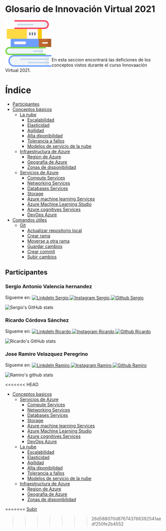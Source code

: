 # Glosario de Innovación Virtual 2021
<img align="left"  alt="libros"  width="150px" src=./Recursos/libros.png  />
<br />
<br />
<br /><br /><br /><br /><br />
En esta seccion encontrará las deficiones de los conceptos vistos durante el curso Innovaación Virtual 2021.

# Índice
- [Participantes](#participantes)
- [Conceptos básicos](./Datos/conceptos.md/#conceptos-básicos)
  - [La nube](./Datos/conceptos.md/#la-nube)
    - [Escalabilidad](./Datos/conceptos.md/#escalabilidad)
    - [Elasticidad](./Datos/conceptos.md/#elasticidad)
    - [Agilidad](./Datos/conceptos.md/#agilidad)
    - [Alta diponibilidad](./Datos/conceptos.md/#alta-diponibilidad)
    - [Tolerancia a fallos](./Datos/conceptos.md/#tolerancia-a-fallos)
    - [Modelos de servicio de la nube](./Datos/conceptos.md/#modelos-de-servicio-de-la-nube)
  - [Infraestructura de Azure](./Datos/conceptos.md/#infraestructura-de-azure)
    - [Region de Azure](./Datos/conceptos.md/#region-de-azure)
    - [Geografia de Azure](./Datos/conceptos.md/#geografia-de-azure)
    - [Zonas de disponibilidad](./Datos/conceptos.md/#Zonas-de-disponibilidad)
  - [Servicios de Azure](./Datos/conceptos.md/#servicios-de-azure)
    - [Compute Services](./Datos/conceptos.md/#compute-services)
    - [Networking Services](./Datos/conceptos.md/#networking-services)
    - [Databases Services](./Datos/conceptos.md/#databases-services)
    - [Storage](./Datos/conceptos.md/#storage)
    - [Azure machine learning Services](./Datos/conceptos.md/#azure-machine-learning-services)
    - [Azure Machine Learning Studio](./Datos/conceptos.md/#azure-machine-learning-studio)
    - [Azure cognitives Services](./Datos/conceptos.md/#azure-cognitives-services)
    - [DevOps Azure](./Datos/conceptos.md/#devops-azure)
- [Comandos útiles](./Datos/conceptos.md/#comandos-útiles)
  - [Git](./Datos/conceptos.md/#Git)
    -  [Actualizar repositorio local](./Datos/conceptos.md/#actualizar-repositorio-local)
    -  [Crear rama](./Datos/conceptos.md/#crear-rama)
    -  [Moverse a otra rama](./Datos/conceptos.md/#moverse-a-otra-rama)
    -  [Guardar cambios](./Datos/conceptos.md/#guardar-cambios)
    -  [Crear commit](./Datos/conceptos.md/#crear-commit)
    -  [Subir cambios](./Datos/conceptos.md/#subir-cambios)  

## Participantes
### Sergio Antonio Valencia hernandez
Sígueme en:
<a href="https://www.linkedin.com/in/seanvaer/">
  <img align="center" alt="LinkdeIn Sergio" width="22px" src="https://cdn.jsdelivr.net/npm/simple-icons@v3/icons/linkedin.svg" />
</a>
<a href="https://www.instagram.com/sergio16_vh12/">
  <img align="center" alt="Instagram Sergio" width="22px" src="https://cdn.jsdelivr.net/npm/simple-icons@v3/icons/instagram.svg" />
</a>
<a href="https://github.com/sergio-valhdz/">
  <img align="center" alt="Github Sergio" width="22px" src="https://cdn.jsdelivr.net/npm/simple-icons@v3/icons/github.svg" />
</a>


![Sergio's GitHub stats](https://github-readme-stats.vercel.app/api?username=sergio-valhdz&count_private=false&theme=midnight-purple&hide_border=true&show_icons=true)

### Ricardo Córdova Sánchez
Sígueme en:
<a href="https://www.linkedin.com/in/ricardo-cordova-62b915194/">
  <img align="center" alt="LinkdeIn Ricardo" width="22px" src="https://cdn.jsdelivr.net/npm/simple-icons@v3/icons/linkedin.svg" />
</a>
<a href="https://www.instagram.com/ricardo_sanchez0306/">
  <img align="center" alt="Instagram Ricardo" width="22px" src="https://cdn.jsdelivr.net/npm/simple-icons@v3/icons/instagram.svg" />
</a>
<a href="https://github.com/Ricardocor67/">
  <img align="center" alt="Github Ricardo" width="22px" src="https://cdn.jsdelivr.net/npm/simple-icons@v3/icons/github.svg" />
</a>

![Ricardo's GitHub stats](https://github-readme-stats.vercel.app/api?username=ricardocor67&theme=cobalt&hide_border=true&show_icons=true)

### Jose Ramiro Velazquez Peregrino  
Sígueme en:
<a href="https://www.linkedin.com/in/jos%C3%A9-ramiro-vel%C3%A1zquez-peregrino-4628361b7/">
  <img align="center" alt="LinkdeIn Ramiro" width="22px" src="https://cdn.jsdelivr.net/npm/simple-icons@v3/icons/linkedin.svg" />
</a>
<a href="https://www.instagram.com/ramyvepe/">
  <img align="center" alt="Instagram Ramiro" width="22px" src="https://cdn.jsdelivr.net/npm/simple-icons@v3/icons/instagram.svg" />
</a>
<a href="https://github.com/RamiroVelazquez/">
  <img align="center" alt="Github Ramiro" width="22px" src="https://cdn.jsdelivr.net/npm/simple-icons@v3/icons/github.svg" />
</a>

![Ramiro's github stats](https://github-readme-stats.vercel.app/api?username=RamiroVelazquez&show_icons=true&hide_border=true&theme=outrun)

<<<<<<< HEAD
- [Conceptos basicos](#conceptos-basicos)
  - [Servicios de Azure](#servicios-de-azure)
    - [Compute Services](#compute-services)
    - [Networking Services](#networking-services)
    - [Databases Services](#databases-services)
    - [Storage](#storage)
    - [Azure machine learning Services](#azure-machine-learning-services)
    - [Azure Machine Learning Studio](#azure-machine-learning-studio)
    - [Azure cognitives Services](#azure-cognitives-services)
    - [DevOps Azure](#devops-azure)
  - [La nube](#la-nube)
    - [Escalabilidad](#escalabilidad)
    - [Elasticidad](#elasticidad)
    - [Agilidad](#agilidad)
    - [Alta diponibilidad](#alta-diponibilidad)
    - [Tolerancia a fallos](#tolerancia-a-fallos)
    - [Modelos de servicio de la nube](#modelos-de-servicio-de-la-nube)
  - [Infraestructura de Azure](#infraestructura-de-azure)
    - [Region de Azure](#region-de-azure)
    - [Geografia de Azure](#geografia-de-azure)
    - [Zonas de disponibilidad](#zonas-de-disponibilidad)

=======
[Subir](#Glosario-de-Innovación-Virtual-2021)
>>>>>>> 26d588070d876743766392541aedf250fe2b4552
